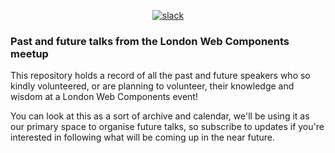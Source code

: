 <p align="center">
	<a href="https://join.slack.com/t/ldnwc/shared_invite/enQtMzg5ODc4MDM2NzM4LWI5MmUzNTU0ZTcwNmZkMzJlZjA5ZmE0NTBiMTZhYTdjZjljM2FiMDI2NDQ2ZDY0YmEwZDY2YmE4OWY1YTRhMWM">
		<img src="https://img.shields.io/badge/-join_us-purple.svg?logo=slack&amp;longCache=true&amp;style=flat-square" alt="slack">
	</a>
</p>

### Past and future talks from the London Web Components meetup

This repository holds a record of all the past and future speakers who so kindly volunteered, or are planning to volunteer, their knowledge and wisdom at a London Web Components event!

You can look at this as a sort of archive and calendar, we'll be using it as our primary space to organise future talks, so subscribe to updates if you're interested in following what will be coming up in the near future.

[slack]: https://join.slack.com/t/ldnwc/shared_invite/enQtMzg5ODc4MDM2NzM4LWI5MmUzNTU0ZTcwNmZkMzJlZjA5ZmE0NTBiMTZhYTdjZjljM2FiMDI2NDQ2ZDY0YmEwZDY2YmE4OWY1YTRhMWM

